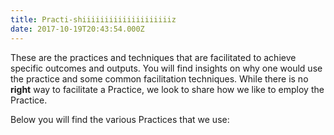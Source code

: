 ```yaml
---
title: Practi-shiiiiiiiiiiiiiiiiiiiiz
date: 2017-10-19T20:43:54.000Z
---
```

  These are the practices and techniques that are facilitated to achieve specific outcomes and outputs. You will find insights on why one would use the practice and some common facilitation techniques. While there is no **right** way to facilitate a Practice, we look to share how we like to employ the Practice.

  Below you will find the various Practices that we use:
